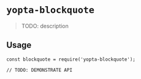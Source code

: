 # `yopta-blockquote`

> TODO: description

## Usage

```
const blockquote = require('yopta-blockquote');

// TODO: DEMONSTRATE API
```
